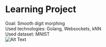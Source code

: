 # Learning Project
Goal: Smooth digit morphing<br/>
Used technologies: Golang, Websockets, kNN<br/>
Used dataset: MNIST<br/>
![Alt Text](https://i.imgur.com/Dlik0OP.gif)
